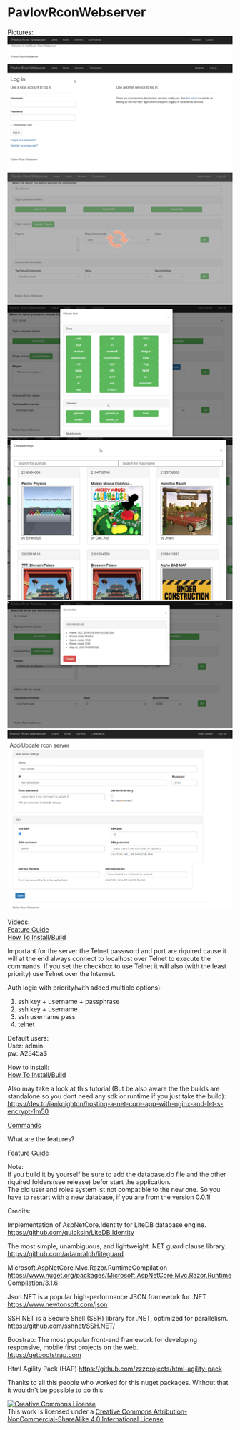 # PavlovRconWebserver

Pictures:
![Index](https://github.com/devinSpitz/PavlovRconWebserver/blob/master/Pictures/Index.png?raw=true)
![Login](https://github.com/devinSpitz/PavlovRconWebserver/blob/master/Pictures/Login.png?raw=true)
![Commands2](https://github.com/devinSpitz/PavlovRconWebserver/blob/master/Pictures/Commands2.png?raw=true)
![ChooseItem](https://github.com/devinSpitz/PavlovRconWebserver/blob/master/Pictures/ChooseItem.png?raw=true)
![ChooseMap](https://github.com/devinSpitz/PavlovRconWebserver/blob/master/Pictures/ChooseMap.png?raw=true)
![Modals](https://github.com/devinSpitz/PavlovRconWebserver/blob/master/Pictures/Modals.png?raw=true)
![AddServerPart1](https://github.com/devinSpitz/PavlovRconWebserver/blob/master/Pictures/AddServerPart1.png?raw=true)
![AddServerPart2](https://github.com/devinSpitz/PavlovRconWebserver/blob/master/Pictures/AddServerPart2.png?raw=true)


Videos:  
[Feature Guide](https://youtu.be/iSmAP6_DAyM)  
[How To Install/Build](https://youtu.be/GBgW4mP2zgI)    


Important for the server the Telnet password and port are riquired cause it will at the end always connect to localhost over Telnet to execute the commands. 
If you set the checkbox to use Telnet it will also (with the least priority) use Telnet over the Internet.

Auth logic with priority(with added multiple options):

1. ssh key + username + passphrase
2. ssh key + username
3. ssh username pass
4. telnet

Default users:  
User: admin  
pw: A2345a$  

How to install:  
[How To Install/Build](https://youtu.be/GBgW4mP2zgI)   
  
Also may take a look at this tutorial (But be also aware the the builds are standalone so you dont need any sdk or runtime if you just take the build):  
https://dev.to/ianknighton/hosting-a-net-core-app-with-nginx-and-let-s-encrypt-1m50  

[Commands](https://pastebin.com/dbGUsvUn)

What are the features?

[Feature Guide](https://youtu.be/iSmAP6_DAyM)

Note:   
If you build it by yourself be sure to add the database.db file and the other riquired folders(see release) befor start the application.  
The old user and roles system ist not compatible to the new one. So you have to restart with a new database, if you are from the version 0.0.1!  


Credits: 

Implementation of AspNetCore.Identity for LiteDB database engine.   
https://github.com/quicksln/LiteDB.Identity

The most simple, unambiguous, and lightweight .NET guard clause library.  
https://github.com/adamralph/liteguard

Microsoft.AspNetCore.Mvc.Razor.RuntimeCompilation  
https://www.nuget.org/packages/Microsoft.AspNetCore.Mvc.Razor.RuntimeCompilation/3.1.6

Json.NET is a popular high-performance JSON framework for .NET  
https://www.newtonsoft.com/json

SSH.NET is a Secure Shell (SSH) library for .NET, optimized for parallelism.  
https://github.com/sshnet/SSH.NET/

Boostrap: The most popular front-end framework for developing responsive, mobile first projects on the web.  
https://getbootstrap.com

Html Agility Pack (HAP)
https://github.com/zzzprojects/html-agility-pack

Thanks to all this people who worked for this nuget packages. Without that it wouldn't be possible to do this.




<a rel="license" href="http://creativecommons.org/licenses/by-nc-sa/4.0/"><img alt="Creative Commons License" style="border-width:0" src="https://i.creativecommons.org/l/by-nc-sa/4.0/88x31.png" /></a><br />This work is licensed under a <a rel="license" href="http://creativecommons.org/licenses/by-nc-sa/4.0/">Creative Commons Attribution-NonCommercial-ShareAlike 4.0 International License</a>.
